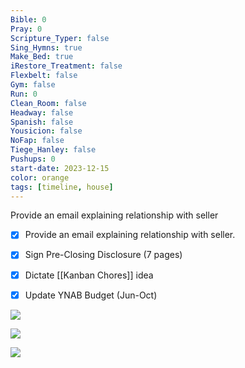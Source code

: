 ```yaml
---
Bible: 0
Pray: 0
Scripture_Typer: false
Sing_Hymns: true
Make_Bed: true
iRestore_Treatment: false
Flexbelt: false
Gym: false
Run: 0
Clean_Room: false
Headway: false
Spanish: false
Yousicion: false
NoFap: false
Tiege_Hanley: false
Pushups: 0
start-date: 2023-12-15
color: orange
tags: [timeline, house]
---
```

<span 
	  class='ob-timelines' 
	  data-title='Sign Pre-Closing Disclosure' >
	  Provide an email explaining relationship with seller
</span>
- [x] Provide an email explaining relationship with seller.
- [x] Sign Pre-Closing Disclosure (7 pages)
- [x] Dictate [[Kanban Chores]] idea
- [x] Update YNAB Budget (Jun-Oct)


![](https://i.imgur.com/hSs7gao.png)

![](https://i.imgur.com/7RPDKAf.png)

![](https://i.imgur.com/yRJSvHk.png)
